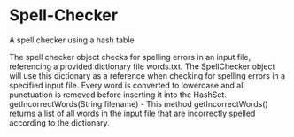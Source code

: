 # Spell-Checker
A spell checker using a hash table

The spell checker object checks for spelling errors in an input file, 
referencing a provided dictionary file words.txt.
The SpellChecker object will use this dictionary as a reference when checking
for spelling errors in a specified input file. Every word is converted to lowercase
and all punctuation is removed before inserting it into the HashSet. 
getIncorrectWords(String filename) - This method getIncorrectWords() returns a 
list of all words in the input file that are incorrectly spelled according to 
the dictionary. 
